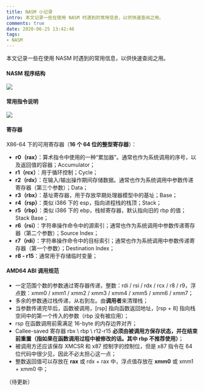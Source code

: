 ```yaml
---
title: NASM 小记录
intro: 本文记录一些在使用 NASM 时遇到的常用信息，以供快速查阅之用。
comments: true
date: 2020-06-25 13:42:46
tags:
- NASM
---
```


本文记录一些在使用 NASM 时遇到的常用信息，以供快速查阅之用。

#### NASM 程序结构

![](1.png)


#### 常用指令说明

![](2.png)


#### 寄存器

X86-64 下的可用寄存器（**16 个 64 位的整型寄存器**）：

* **r0（rax）**：算术指令中使用的一种“累加器”。通常也作为系统调用的序号，以及返回值的容器；Accumulator；
* **r1（rcx）**：用于循环控制；Cycle；
* **r2（rdx）**：在输入/输出操作期间存储数据。通常也作为系统调用中参数传递寄存器（第三个参数）；Data；
* **r3（rbx）**：基址寄存器，用于存放早期处理器模型中的基址；Base；
* **r4（rsp）**：类似 i386 下的 esp，指向进程栈的栈顶；Stack；
* **r5（rbp）**：类似 i386 下的 ebp，栈帧寄存器，默认指向旧的 rbp 的值；Stack Base；
* **r6（rsi）**：字符串操作命令中的源索引；通常也作为系统调用中参数传递寄存器（第二个参数）；Source Index；
* **r7（rdi）**：字符串操作命令中的目标索引；通常也作为系统调用中参数传递寄存器（第一个参数）；Destination Index；
* **r8 - r15**：通常用于存储临时变量；


#### AMD64 ABI 调用规范

* 一定范围个数的参数通过寄存器传递，整数：rdi / rsi / rdx / rcx / r8 / r9，浮点数：xmm0 / xmm1 / xmm2 / xmm3 / xmm4 / xmm5 / xmm6 / xmm7；
* 多余的参数通过栈传递，从右到左。由**调用者**来清理栈；
* 当参数传递完毕后，函数被调用，[rsp] 指向函数返回地址，[rsp + 8] 指向栈空间中的第一个传入的参数（rbp 没有被应用）；
* rsp 在函数调用前需满足 16-byte 的内存边界对齐；
* Callee-saved 寄存器 rbx \ rbp \ r12-r15 **必须由被调用方保存状态，并在结束前重置（指如果在函数调用过程中被修改的话。其中 rbp 不推荐使用）**；
* 被调用方还应该保存 XMCSR 和 x87 控制字的控制位，但是 x87 指令在 64 位代码中很少见，因此不必太担心这一点；
* 整数返回值可以存放在 **rax** 或 rdx + rax 中，浮点值存放在 **xmm0** 或 xmm1 + xmm0 中；

（待更新）
